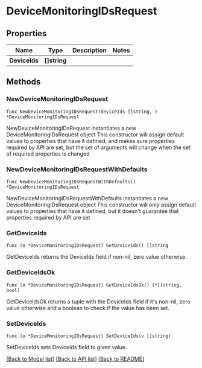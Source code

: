 # DeviceMonitoringIDsRequest

## Properties

Name | Type | Description | Notes
------------ | ------------- | ------------- | -------------
**DeviceIds** | **[]string** |  | 

## Methods

### NewDeviceMonitoringIDsRequest

`func NewDeviceMonitoringIDsRequest(deviceIds []string, ) *DeviceMonitoringIDsRequest`

NewDeviceMonitoringIDsRequest instantiates a new DeviceMonitoringIDsRequest object
This constructor will assign default values to properties that have it defined,
and makes sure properties required by API are set, but the set of arguments
will change when the set of required properties is changed

### NewDeviceMonitoringIDsRequestWithDefaults

`func NewDeviceMonitoringIDsRequestWithDefaults() *DeviceMonitoringIDsRequest`

NewDeviceMonitoringIDsRequestWithDefaults instantiates a new DeviceMonitoringIDsRequest object
This constructor will only assign default values to properties that have it defined,
but it doesn't guarantee that properties required by API are set

### GetDeviceIds

`func (o *DeviceMonitoringIDsRequest) GetDeviceIds() []string`

GetDeviceIds returns the DeviceIds field if non-nil, zero value otherwise.

### GetDeviceIdsOk

`func (o *DeviceMonitoringIDsRequest) GetDeviceIdsOk() (*[]string, bool)`

GetDeviceIdsOk returns a tuple with the DeviceIds field if it's non-nil, zero value otherwise
and a boolean to check if the value has been set.

### SetDeviceIds

`func (o *DeviceMonitoringIDsRequest) SetDeviceIds(v []string)`

SetDeviceIds sets DeviceIds field to given value.



[[Back to Model list]](../README.md#documentation-for-models) [[Back to API list]](../README.md#documentation-for-api-endpoints) [[Back to README]](../README.md)


